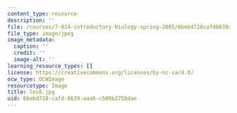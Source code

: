 ```yaml
---
content_type: resource
description: ''
file: /courses/7-014-introductory-biology-spring-2005/6bebd728cafd0639aaa6c509b275bdae_lec6.jpg
file_type: image/jpeg
image_metadata:
  caption: ''
  credit: ''
  image-alt: ''
learning_resource_types: []
license: https://creativecommons.org/licenses/by-nc-sa/4.0/
ocw_type: OCWImage
resourcetype: Image
title: lec6.jpg
uid: 6bebd728-cafd-0639-aaa6-c509b275bdae
---
```

